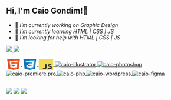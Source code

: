 ## Hi, I'm Caio Gondim!👋


- 🔭 _I’m currently working on Graphic Design_
- 🌱 _I’m currently learning HTML | CSS | JS_
- 🤔 *I’m looking for help with HTML | CSS | JS*

<div>
  <a href="https://github.com/caioogondim">
  <img width="38%" src="https://github-readme-stats.vercel.app/api?username=caioogondim&show_icons=true&theme=radical&include_all_commits=true&count_private=true"/>
  <img width="48%" src="https://github-readme-stats.vercel.app/api/top-langs/?username=caioogondim&layout=compact&langs_count=16&theme=radical"/>
</div>

<div style="display: inline_block"><br>
  <img align="center" alt="caio-HTML" height="30" width="40" src="https://raw.githubusercontent.com/devicons/devicon/master/icons/html5/html5-original.svg">
  <img align="center" alt="caio-CSS" height="30" width="40" src="https://raw.githubusercontent.com/devicons/devicon/master/icons/css3/css3-original.svg">
  <img align="center" alt="caio-JS" height="30" width="40" src="https://raw.githubusercontent.com/devicons/devicon/master/icons/javascript/javascript-original.svg">
  <img align="center" alt="caio-illustrator" height="30" width="40" src="https://cdn.jsdelivr.net/gh/devicons/devicon/icons/illustrator/illustrator-plain.svg">
  <img align="center" alt="caio-photoshop" height="30" width="40" src="https://cdn.jsdelivr.net/gh/devicons/devicon/icons/photoshop/photoshop-plain.svg">
  <img align="center" alt="caio-premiere pro" height="30" width="40" src="https://cdn.jsdelivr.net/gh/devicons/devicon/icons/premierepro/premierepro-plain.svg">
  <img align="center" alt="caio-php" src="https://img.shields.io/badge/PHP-777BB4?style=for-the-badge&logo=php&logoColor=white">
  <img align="center" alt="caio-wordpress" src="https://img.shields.io/badge/Wordpress-21759B?style=for-the-badge&logo=wordpress&logoColor=white">
  <img align="center" alt="caio-figma" src="https://img.shields.io/badge/Figma-F24E1E?style=for-the-badge&logo=figma&logoColor=white">
</div>

##

<div>
  <a href="https://instagram.com/caaiogondim" target="_blank"><img src="https://img.shields.io/badge/Instagram-E4405F?style=for-the-badge&logo=instagram&logoColor=white" target="_blank"></a>
  <a href="https://www.linkedin.com/in/caioogondim" target="_blank"><img src="https://img.shields.io/badge/LinkedIn-0077B5?style=for-the-badge&logo=linkedin&logoColor=white" target="_blank"></a>
  <a href="mailto:caioogondim@gmail.com" target="_blank"><img src="https://img.shields.io/badge/Gmail-D14836?style=for-the-badge&logo=gmail&logoColor=white" target="_blank"></a>
</div>
